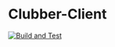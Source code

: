 # Clubber-Client
[![Build and Test](https://github.com/Clubber2024/Clubber-Client/actions/workflows/ci.yml/badge.svg)](https://github.com/Clubber2024/Clubber-Client/actions/workflows/ci.yml)
